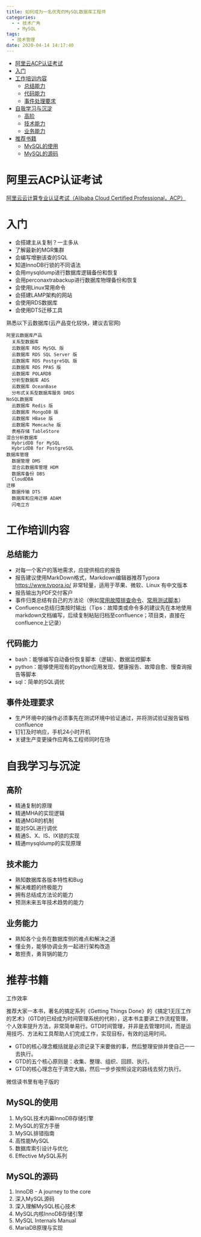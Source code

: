 ```yaml
---
title: 如何成为一名优秀的MySQL数据库工程师
categories:
  - - 技术广角
    - MySQL
tags:
  - 技术管理
date: 2020-04-14 14:17:40
---
```


<!-- MDTOC maxdepth:6 firsth1:1 numbering:0 flatten:0 bullets:1 updateOnSave:1 -->

- [阿里云ACP认证考试](#阿里云acp认证考试)   
- [入门](#入门)   
- [工作培训内容](#工作培训内容)   
   - [总结能力](#总结能力)   
   - [代码能力](#代码能力)   
   - [事件处理要求](#事件处理要求)   
- [自我学习与沉淀](#自我学习与沉淀)   
   - [高阶](#高阶)   
   - [技术能力](#技术能力)   
   - [业务能力](#业务能力)   
- [推荐书籍](#推荐书籍)   
   - [MySQL的使用](#mysql的使用)   
   - [MySQL的源码](#mysql的源码)   

<!-- /MDTOC -->

# 阿里云ACP认证考试

[阿里云云计算专业认证考试（Alibaba Cloud Certified Professional，ACP）](https://edu.aliyun.com/certification/acp01?spm=5176.11999222.1216633.6.43c55e9bFQDGwE)

# 入门

- 会搭建主从复制？一主多从
- 了解最新的MGR集群
- 会编写增删该查的SQL
- 知道InnoDB行锁的不同语法
- 会用mysqldump进行数据库逻辑备份和恢复
- 会用perconaxtrabackup进行数据库物理备份和恢复
- 会使用Linux常用命令
- 会搭建LAMP架构的网站
- 会使用RDS数据库
- 会使用DTS迁移工具

熟悉以下云数据库(云产品变化较快，建议去官网)

```
阿里云数据库产品
  关系型数据库
  云数据库 RDS MySQL 版
  云数据库 RDS SQL Server 版
  云数据库 RDS PostgreSQL 版
  云数据库 RDS PPAS 版
  云数据库 POLARDB
  分析型数据库 ADS
  云数据库 OceanBase
  分布式关系型数据库服务 DRDS
NoSQL数据库
  云数据库 Redis 版
  云数据库 MongoDB 版
  云数据库 HBase 版
  云数据库 Memcache 版
  表格存储 TableStore
混合分析数据库
  HybridDB for MySQL
  HybridDB for PostgreSQL
数据库管理
  数据管理 DMS
  混合云数据库管理 HDM
  数据库备份 DBS
  CloudDBA
迁移
  数据传输 DTS
  数据库和应用迁移 ADAM
  闪电立方
```


# 工作培训内容

## 总结能力

- 对每一个客户的落地需求，应提供相应的报告
- 报告建议使用MarkDown格式，Markdown编辑器推荐Typora https://www.typora.io/ 非常轻量，适用于苹果、微软、Linux 有中文版本
- 报告输出为PDF交付客户
- 事件归类总结有自己的方法论（例如[常用故障排查命令](https://github.com/BoobooWei/DBA_Mysql/blob/master/常用故障排查命令1.txt)、[常用测试脚本](https://github.com/BoobooWei/DBA_Mysql/blob/master/常用测试脚本.txt)）
- Confluence总结归类按时输出（Tips：故障类或命令多的建议先在本地使用markdown文档编写，后续复制粘贴归档至confluence；项目类，直接在confluence上记录）

## 代码能力

- bash：能够编写自动备份恢复脚本（逻辑）、数据监控脚本
- python：能够使用现有的python应用发现、健康报告、故障自愈、慢查询报告等脚本
- sql：简单的SQL调优

## 事件处理要求

- 生产环境中的操作必须事先在测试环境中验证通过，并将测试验证报告留档confluence
- 钉钉及时响应，手机24小时开机
- 关键生产变更操作应两名工程师同时在场

# 自我学习与沉淀

## 高阶

- 精通复制的原理
- 精通MHA的实现逻辑
- 精通MGR的机制
- 能对SQL进行调优
- 精通S、X、IS、IX锁的实现
- 精通mysqldump的实现原理

## 技术能力

- 熟知数据库各版本特性和Bug
- 解决难题的终极能力
- 拥有总结成方法论的能力
- 预测未来五年技术趋势的能力

## 业务能力

- 熟知各个业务在数据库侧的难点和解决之道
- 懂业务，能够协调业务一起进行架构改造
- 敢担责，勇背锅的能力

# 推荐书籍

工作效率

推荐大家一本书，著名的搞定系列《Getting Things Done》的《搞定1无压工作的艺术》（GTD的已经成为时间管理系统的代称），这本书主要讲工作流程管理，个人效率提升方法，非常简单易行。GTD时间管理，并非是去管理时间，而是运用技巧、方法和工具帮助人们完成工作，实现目标，有效的运用时间。
* GTD的核心理念概括就是必须记录下来要做的事，然后整理安排并使自己一一去执行。
* GTD的五个核心原则是：收集、整理、组织、回顾、执行。
* GTD的核心理念在于清空大脑，然后一步步按照设定的路线去努力执行。

微信读书里有电子版的

## MySQL的使用

1. MySQL技术内幕InnoDB存储引擎
2. MySQL的官方手册
3. MySQL排错指南
4. 高性能MySQL
5. 数据库索引设计与优化
6. Effective MySQL系列

## MySQL的源码

1. InnoDB - A journey to the core
2. 深入MySQL源码
3. 深入理解MySQL核心技术
4. MySQL内核InnoDB存储引擎
5. MySQL Internals Manual
6. MariaDB原理与实现
